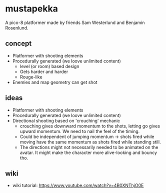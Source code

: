 # mustapekka
A pico-8 platformer made by friends Sam Westerlund and Benjamin Rosenlund.

## concept

- Platformer with shooting elements
- Procedurally generated (we loove unlimited content)
    - level (or room) based design
    - Gets harder and harder
    - Rouge-like
- Enemies and map geometry can get shot


## ideas

- Platformer with shooting elements
- Procedurally generated (we loove unlimited content)
- Directional shooting based on 'crouching' mechanic
    - crouching gives downward momentum to the shots, letting go gives upward momentum. We need to nail the feel of the timing.
    - Could be independent of jumping momentum -> shots fired while moving have the same momentum as shots fired while standing still.
    - The directions might not necessarily needed to be animated on the avatar. It might make the character more alive-looking and bouncy tho.

## wiki

- wiki tutorial: https://www.youtube.com/watch?v=4B0XNThjO0E